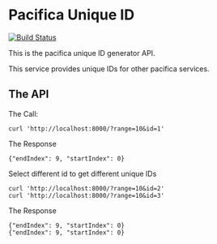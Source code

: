 # Pacifica Unique ID
[![Build Status](https://travis-ci.org/EMSL-MSC/pacifica-uniqueid.svg?branch=master)](https://travis-ci.org/EMSL-MSC/pacifica-uniqueid)

This is the pacifica unique ID generator API.

This service provides unique IDs for other pacifica services.

## The API

The Call:
```
curl 'http://localhost:8000/?range=10&id=1'
```
The Response
```
{"endIndex": 9, "startIndex": 0}
```

Select different id to get different unique IDs

```
curl 'http://localhost:8000/?range=10&id=2'
curl 'http://localhost:8000/?range=10&id=3'
```
The Response
```
{"endIndex": 9, "startIndex": 0}
{"endIndex": 9, "startIndex": 0}
```

